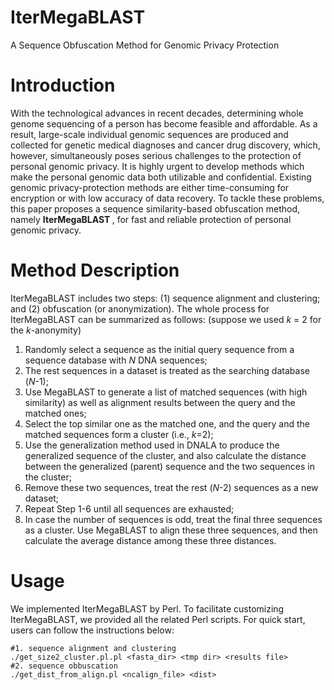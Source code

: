 # IterMegaBLAST
A Sequence Obfuscation Method for Genomic Privacy Protection

# Introduction
With the technological advances in recent decades, determining whole genome sequencing of a person has become feasible and affordable. As a result, large-scale individual genomic sequences are produced and collected for genetic medical diagnoses and cancer drug discovery, which, however, simultaneously poses serious challenges to the protection of personal genomic privacy. It is highly urgent to develop methods which make the personal genomic data both utilizable and confidential. Existing genomic privacy-protection methods are either time-consuming for encryption or with low accuracy of data recovery. To tackle these problems, this paper proposes a sequence similarity-based obfuscation method, namely <b> IterMegaBLAST </b>, for fast and reliable protection of personal genomic privacy.

# Method Description

IterMegaBLAST includes two steps: (1) sequence alignment and clustering; and (2) obfuscation (or anonymization). The whole process for IterMegaBLAST can be summarized as follows: (suppose we used <i>k</i> = 2 for the <i>k</i>-anonymity)
1.	Randomly select a sequence as the initial query sequence from a sequence database with <i>N</i> DNA sequences;
2.	The rest sequences in a dataset is treated as the searching database (<i>N</i>-1);
3.	Use MegaBLAST to generate a list of matched sequences (with high similarity) as well as alignment results between the query and the matched ones;
4.	Select the top similar one as the matched one, and the query and the matched sequences form a cluster (i.e., <i>k</i>=2);
5.	Use the generalization method used in DNALA to produce the generalized sequence of the cluster, and also calculate the distance between the generalized (parent) sequence and the two sequences in the cluster;
6.	Remove these two sequences, treat the rest (<i>N</i>-2) sequences as a new dataset;
7.	Repeat Step 1-6 until all sequences are exhausted;
8.	In case the number of sequences is odd, treat the final three sequences as a cluster. Use MegaBLAST to align these three sequences, and then calculate the average distance among these three distances.

# Usage

We implemented IterMegaBLAST by Perl. To facilitate customizing IterMegaBLAST, we provided all the related Perl scripts. For quick start, users can follow the instructions below:

```{r}
#1. sequence alignment and clustering
./get_size2_cluster.pl.pl <fasta_dir> <tmp dir> <results file>
#2. sequence obbuscation
./get_dist_from_align.pl <ncalign_file> <dist>
```
